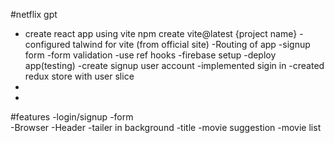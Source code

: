 
#netflix gpt
- create react app using vite 
npm create vite@latest {project name}
-configured talwind for vite (from official site)
-Routing of app
-signup form
-form validation
-use ref hooks
-firebase setup
-deploy app(testing)
-create signup user account
-implemented sigin in
-created redux store with user slice
-
-
#features
-login/signup
   -form   
-Browser
  -Header
     -tailer in background
     -title
     -movie suggestion
          -movie list
     
